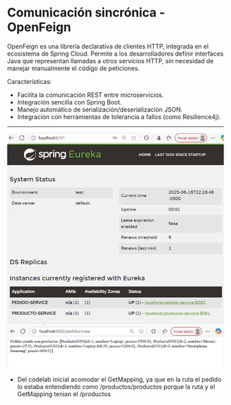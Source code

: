 # Comunicación sincrónica - OpenFeign

OpenFeign es una librería declarativa de clientes HTTP, integrada en el ecosistema de Spring Cloud. Permite a los desarrolladores definir interfaces Java que representan llamadas a otros servicios HTTP, sin necesidad de manejar manualmente el código de peticiones.

Características:

- Facilita la comunicación REST entre microservicios.
- Integración sencilla con Spring Boot.
- Manejo automático de serialización/deserialización JSON.
- Integración con herramientas de tolerancia a fallos (como Resilience4j).

-----------------

![img.png](img.png)
![img_1.png](img_1.png)
- Del codelab inicial acomodar el GetMapping, ya que en la ruta el pedido lo estaba entendiendo como /productos/productos porque la ruta y el GetMapping tenian el /productos